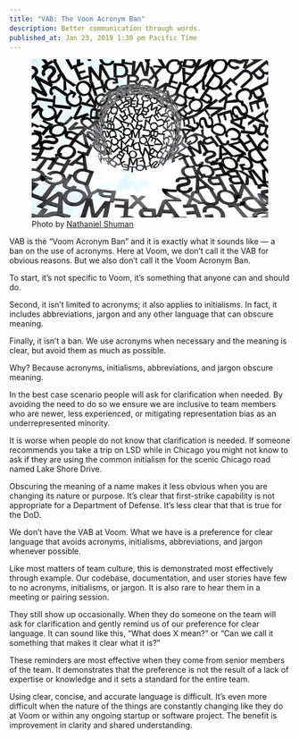 ```yaml
---
title: "VAB: The Voom Acronym Ban"
description: Better communication through words.
published_at: Jan 23, 2019 1:30 pm Pacific Time
---
```


<figure>
  <img class='maxw-full' src='/images/articles/nathaniel-shuman-vZvNSeXzmwY-unsplash.jpg' alt='jumble of letters'>
  <figcaption class='font-body-3xs'>
    Photo by <a href='https://unsplash.com/@nshuman1291'>Nathaniel Shuman</a>
  </figcaption>
</figure>

VAB is the “Voom Acronym Ban” and it is exactly what it sounds like — a ban on
the use of acronyms. Here at Voom, we don’t call it the VAB for obvious
reasons. But we also don’t call it the Voom Acronym Ban.

To start, it’s not specific to Voom, it’s something that anyone can and should
do.

Second, it isn’t limited to acronyms; it also applies to initialisms. In fact,
it includes abbreviations, jargon and any other language that can obscure
meaning.

Finally, it isn’t a ban. We use acronyms when necessary and the meaning is
clear, but avoid them as much as possible.

Why? Because acronyms, initialisms, abbreviations, and jargon obscure meaning.

In the best case scenario people will ask for clarification when needed. By
avoiding the need to do so we ensure we are inclusive to team members who are
newer, less experienced, or mitigating representation bias as an
underrepresented minority.

It is worse when people do not know that clarification is needed. If someone
recommends you take a trip on LSD while in Chicago you might not know to ask if
they are using the common initialism for the scenic Chicago road named Lake
Shore Drive.

Obscuring the meaning of a name makes it less obvious when you are changing its
nature or purpose. It’s clear that first-strike capability is not appropriate
for a Department of Defense. It’s less clear that that is true for the DoD.

We don’t have the VAB at Voom. What we have is a preference for clear language
that avoids acronyms, initialisms, abbreviations, and jargon whenever possible.

Like most matters of team culture, this is demonstrated most effectively
through example. Our codebase, documentation, and user stories have few to no
acronyms, initialisms, or jargon. It is also rare to hear them in a meeting or
pairing session.

They still show up occasionally. When they do someone on the team will ask for
clarification and gently remind us of our preference for clear language. It can
sound like this, “What does X mean?” or “Can we call it something that makes it
clear what it is?”

These reminders are most effective when they come from senior members of the
team. It demonstrates that the preference is not the result of a lack of
expertise or knowledge and it sets a standard for the entire team.

Using clear, concise, and accurate language is difficult. It’s even more
difficult when the nature of the things are constantly changing like they do at
Voom or within any ongoing startup or software project. The benefit is
improvement in clarity and shared understanding.
